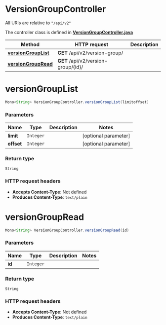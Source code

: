 # VersionGroupController

All URIs are relative to `"/api/v2"`

The controller class is defined in **[VersionGroupController.java](../../src/main/java/org/openapitools/controller/VersionGroupController.java)**

Method | HTTP request | Description
------------- | ------------- | -------------
[**versionGroupList**](#versionGroupList) | **GET** /api/v2/version-group/ | 
[**versionGroupRead**](#versionGroupRead) | **GET** /api/v2/version-group/{id}/ | 

<a name="versionGroupList"></a>
# **versionGroupList**
```java
Mono<String> VersionGroupController.versionGroupList(limitoffset)
```



### Parameters
Name | Type | Description  | Notes
------------- | ------------- | ------------- | -------------
**limit** | `Integer` |  | [optional parameter]
**offset** | `Integer` |  | [optional parameter]

### Return type
`String`


### HTTP request headers
 - **Accepts Content-Type**: Not defined
 - **Produces Content-Type**: `text/plain`

<a name="versionGroupRead"></a>
# **versionGroupRead**
```java
Mono<String> VersionGroupController.versionGroupRead(id)
```



### Parameters
Name | Type | Description  | Notes
------------- | ------------- | ------------- | -------------
**id** | `Integer` |  |

### Return type
`String`


### HTTP request headers
 - **Accepts Content-Type**: Not defined
 - **Produces Content-Type**: `text/plain`


